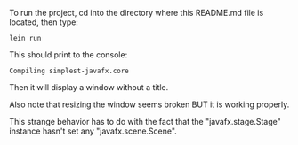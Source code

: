 To run the project, cd into the directory where this README.md file is located, then type:

```
lein run
```
This should print to the console:
```
Compiling simplest-javafx.core
```
Then it will display a window without a title.

Also note that resizing the window seems broken BUT it is working properly.

This strange behavior has to do with the fact that the "javafx.stage.Stage" instance hasn't set any "javafx.scene.Scene".